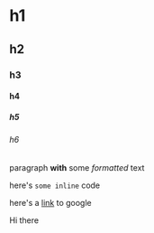 # h1

## h2

### h3

#### h4

##### h5

###### h6

paragraph **with** some _formatted_ text

here's `some inline` code

here's a [link](https://google.com) to google

Hi there
<!--stackedit_data:
eyJoaXN0b3J5IjpbLTI0OTMzNTUzMywtMTYxOTYyMzQ5Ml19
-->